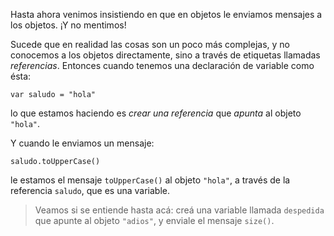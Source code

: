 Hasta ahora venimos insistiendo en que en objetos le enviamos mensajes a los objetos. ¡Y no mentimos!

Sucede que en realidad las cosas son un poco más complejas, y no conocemos a los objetos directamente, sino a través de etiquetas llamadas _referencias_. Entonces cuando tenemos una declaración de variable como ésta: 

```wollok
var saludo = "hola"
```

lo que estamos haciendo es _crear una referencia_ que _apunta_ al objeto `"hola"`.


Y cuando le enviamos un mensaje: 

```wollok
saludo.toUpperCase()
```

le estamos el mensaje `toUpperCase()` al objeto `"hola"`, a través de la referencia `saludo`, que es una variable. 


> Veamos si se entiende hasta acá: creá una variable llamada `despedida` que apunte al objeto `"adios"`, y enviale el mensaje `size()`. 
